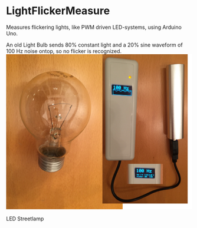 # LightFlickerMeasure
Measures flickering lights, like PWM driven LED-systems, using Arduino Uno.

An old Light Bulb sends 80% constant light and a 20% sine waveform of 100 Hz noise ontop, so no flicker is recognized.
![](doc/Old_Light_Bulb.jpg)

LED Streetlamp

